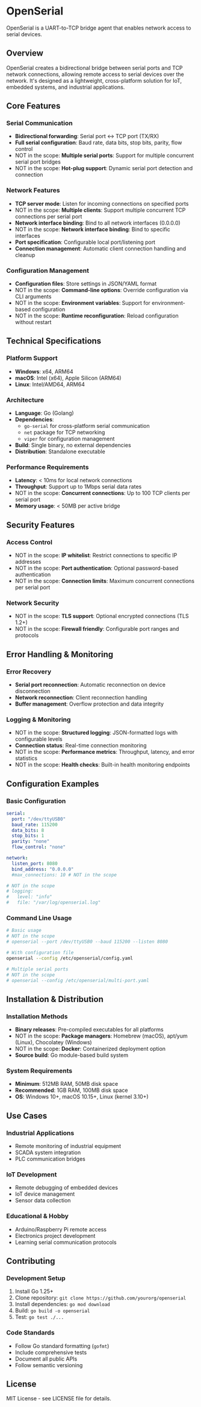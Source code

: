 # OpenSerial

OpenSerial is a UART-to-TCP bridge agent that enables network access to serial devices.

## Overview

OpenSerial creates a bidirectional bridge between serial ports and TCP network connections, allowing remote access to serial devices over the network. It's designed as a lightweight, cross-platform solution for IoT, embedded systems, and industrial applications.

## Core Features

### Serial Communication

- **Bidirectional forwarding**: Serial port ↔ TCP port (TX/RX)
- **Full serial configuration**: Baud rate, data bits, stop bits, parity, flow control
- NOT in the scope: **Multiple serial ports**: Support for multiple concurrent serial port bridges
- NOT in the scope: **Hot-plug support**: Dynamic serial port detection and connection

### Network Features

- **TCP server mode**: Listen for incoming connections on specified ports
- NOT in the scope: **Multiple clients**: Support multiple concurrent TCP connections per serial port
- **Network interface binding**: Bind to all network interfaces (0.0.0.0)
- NOT in the scope: **Network interface binding**: Bind to specific interfaces
- **Port specification**: Configurable local port/listening port
- **Connection management**: Automatic client connection handling and cleanup

### Configuration Management

- **Configuration files**: Store settings in JSON/YAML format
- NOT in the scope: **Command-line options**: Override configuration via CLI arguments
- NOT in the scope: **Environment variables**: Support for environment-based configuration
- NOT in the scope: **Runtime reconfiguration**: Reload configuration without restart

## Technical Specifications

### Platform Support

- **Windows**: x64, ARM64
- **macOS**: Intel (x64), Apple Silicon (ARM64)
- **Linux**: Intel/AMD64, ARM64

### Architecture

- **Language**: Go (Golang)
- **Dependencies**:
  - `go-serial` for cross-platform serial communication
  - `net` package for TCP networking
  - `viper` for configuration management
- **Build**: Single binary, no external dependencies
- **Distribution**: Standalone executable

### Performance Requirements

- **Latency**: < 10ms for local network connections
- **Throughput**: Support up to 1Mbps serial data rates
- NOT in the scope: **Concurrent connections**: Up to 100 TCP clients per serial port
- **Memory usage**: < 50MB per active bridge

## Security Features

### Access Control

- NOT in the scope: **IP whitelist**: Restrict connections to specific IP addresses
- NOT in the scope: **Port authentication**: Optional password-based authentication
- NOT in the scope: **Connection limits**: Maximum concurrent connections per serial port

### Network Security

- NOT in the scope: **TLS support**: Optional encrypted connections (TLS 1.2+)
- NOT in the scope: **Firewall friendly**: Configurable port ranges and protocols

## Error Handling & Monitoring

### Error Recovery

- **Serial port reconnection**: Automatic reconnection on device disconnection
- **Network reconnection**: Client reconnection handling
- **Buffer management**: Overflow protection and data integrity

### Logging & Monitoring

- NOT in the scope: **Structured logging**: JSON-formatted logs with configurable levels
- **Connection status**: Real-time connection monitoring
- NOT in the scope: **Performance metrics**: Throughput, latency, and error statistics
- NOT in the scope: **Health checks**: Built-in health monitoring endpoints

## Configuration Examples

### Basic Configuration

```yaml
serial:
  port: "/dev/ttyUSB0"
  baud_rate: 115200
  data_bits: 8
  stop_bits: 1
  parity: "none"
  flow_control: "none"

network:
  listen_port: 8080
  bind_address: "0.0.0.0"
  #max_connections: 10 # NOT in the scope

# NOT in the scope
# logging:
#   level: "info"
#   file: "/var/log/openserial.log"
```

### Command Line Usage

```bash
# Basic usage
# NOT in the scope
# openserial --port /dev/ttyUSB0 --baud 115200 --listen 8080

# With configuration file
openserial --config /etc/openserial/config.yaml

# Multiple serial ports
# NOT in the scope
# openserial --config /etc/openserial/multi-port.yaml
```

## Installation & Distribution

### Installation Methods

- **Binary releases**: Pre-compiled executables for all platforms
- NOT in the scope: **Package managers**: Homebrew (macOS), apt/yum (Linux), Chocolatey (Windows)
- NOT in the scope: **Docker**: Containerized deployment option
- **Source build**: Go module-based build system

### System Requirements

- **Minimum**: 512MB RAM, 50MB disk space
- **Recommended**: 1GB RAM, 100MB disk space
- **OS**: Windows 10+, macOS 10.15+, Linux (kernel 3.10+)

## Use Cases

### Industrial Applications

- Remote monitoring of industrial equipment
- SCADA system integration
- PLC communication bridges

### IoT Development

- Remote debugging of embedded devices
- IoT device management
- Sensor data collection

### Educational & Hobby

- Arduino/Raspberry Pi remote access
- Electronics project development
- Learning serial communication protocols

## Contributing

### Development Setup

1. Install Go 1.25+
2. Clone repository: `git clone https://github.com/yourorg/openserial`
3. Install dependencies: `go mod download`
4. Build: `go build -o openserial`
5. Test: `go test ./...`

### Code Standards

- Follow Go standard formatting (`gofmt`)
- Include comprehensive tests
- Document all public APIs
- Follow semantic versioning

## License

MIT License - see LICENSE file for details.
